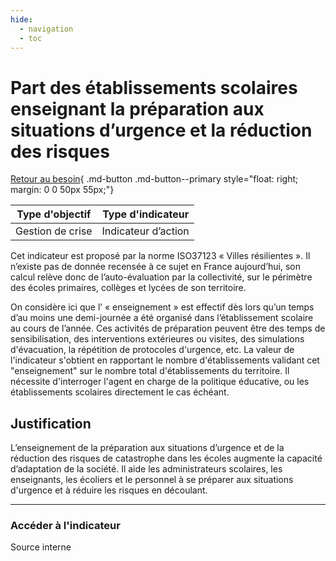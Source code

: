 ```yaml
---
hide:
  - navigation
  - toc
---
```


# Part des établissements scolaires enseignant la préparation aux situations d’urgence et la réduction des risques


[Retour au besoin](https://konsilion.github.io/diag360/pages/besoins/be1){ .md-button .md-button--primary style="float: right; margin: 0 0 50px 55px;"}

|Type d'objectif|Type d'indicateur|
|--|--|
|Gestion de crise|Indicateur d’action|

Cet indicateur est proposé par la norme ISO37123 « Villes résilientes ». Il n’existe pas de  donnée  recensée  à  ce  sujet  en  France  aujourd’hui,  son  calcul  relève  donc  de l’auto-évaluation  par  la collectivité, sur le périmètre des écoles primaires, collèges et lycées de son territoire.  
 
On considère ici que l’ « enseignement » est effectif dès lors qu’un temps d’au moins une demi-journée a été organisé dans l’établissement scolaire au cours de l’année. Ces activités  de  préparation  peuvent  être des temps de sensibilisation, des interventions extérieures  ou  visites,  des  simulations  d'évacuation,  la  répétition  de  protocoles d'urgence, etc. 
La  valeur  de  l'indicateur s'obtient en rapportant le nombre d'établissements validant cet  "enseignement"  sur  le  nombre  total  d'établissements  du  territoire.  Il  nécessite d'interroger  l'agent  en  charge  de  la  politique  éducative,  ou  les  établissements scolaires directement le cas échéant.  

## Justification

L’enseignement  de  la  préparation  aux  situations  d’urgence  et  de  la  réduction  des risques  de  catastrophe  dans  les  écoles  augmente  la  capacité  d’adaptation  de  la société.  Il  aide  les  administrateurs  scolaires,  les  enseignants,  les  écoliers  et  le personnel à se préparer aux situations d'urgence et à réduire les risques en découlant.  

---

### Accéder à l'indicateur

Source interne